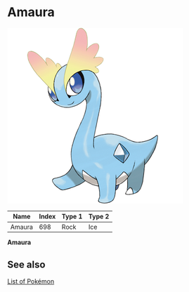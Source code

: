 # Amaura


![Amaura](images/698.png)

| **Name** | **Index** | **Type 1** | **Type 2** |
|----|----|----|----|
| Amaura | 698 | Rock | Ice  |

**Amaura** 

## See also

[List of Pokémon](../pokemon.md)
